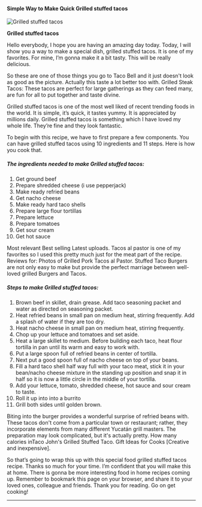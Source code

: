             

#### Simple Way to Make Quick Grilled stuffed tacos

![Grilled stuffed tacos](https://img-global.cpcdn.com/recipes/4881825762639872/751x532cq70/grilled-stuffed-tacos-recipe-main-photo.jpg)

**Grilled stuffed tacos**

Hello everybody, I hope you are having an amazing day today. Today, I will show you a way to make a special dish, grilled stuffed tacos. It is one of my favorites. For mine, I’m gonna make it a bit tasty. This will be really delicious.

So these are one of those things you go to Taco Bell and it just doesn't look as good as the picture. Actually this taste a lot better too with. Grilled Steak Tacos: These tacos are perfect for large gatherings as they can feed many, are fun for all to put together and taste divine.

Grilled stuffed tacos is one of the most well liked of recent trending foods in the world. It is simple, it’s quick, it tastes yummy. It is appreciated by millions daily. Grilled stuffed tacos is something which I have loved my whole life. They’re fine and they look fantastic.

To begin with this recipe, we have to first prepare a few components. You can have grilled stuffed tacos using 10 ingredients and 11 steps. Here is how you cook that.

##### The ingredients needed to make Grilled stuffed tacos:

1.  Get ground beef
2.  Prepare shredded cheese (i use pepperjack)
3.  Make ready refried beans
4.  Get nacho cheese
5.  Make ready hard taco shells
6.  Prepare large flour tortillas
7.  Prepare lettuce
8.  Prepare tomatoes
9.  Get sour cream
10.  Get hot sauce

Most relevant Best selling Latest uploads. Tacos al pastor is one of my favorites so I used this pretty much just for the meat part of the recipe. Reviews for: Photos of Grilled Pork Tacos al Pastor. Stuffed Taco Burgers are not only easy to make but provide the perfect marriage between well-loved grilled Burgers and Tacos.

##### Steps to make Grilled stuffed tacos:

1.  Brown beef in skillet, drain grease. Add taco seasoning packet and water as directed on seasoning packet.
2.  Heat refried beans in small pan on medium heat, stirring frequently. Add a splash of water if they are too dry.
3.  Heat nacho cheese in small pan on medium heat, stirring frequently.
4.  Chop up your lettuce and tomatoes and set aside.
5.  Heat a large skillet to medium. Before building each taco, heat flour tortilla in pan until its warm and easy to work with.
6.  Put a large spoon full of refried beans in center of tortilla.
7.  Next put a good spoon full of nacho cheese on top of your beans.
8.  Fill a hard taco shell half way full with your taco meat, stick it in your bean/nacho cheese mixture in the standing up position and snap it in half so it is now a little circle in the middle of your tortilla.
9.  Add your lettuce, tomato, shredded cheese, hot sauce and sour cream to taste.
10.  Roll it up into into a burrito
11.  Grill both sides until golden brown.

Biting into the burger provides a wonderful surprise of refried beans with. These tacos don't come from a particular town or restaurant; rather, they incorporate elements from many different Yucatán grill masters. The preparation may look complicated, but it's actually pretty. How many calories inTaco John's Grilled Stuffed Taco. Gift Ideas for Cooks \[Creative and inexpensive\].

So that’s going to wrap this up with this special food grilled stuffed tacos recipe. Thanks so much for your time. I’m confident that you will make this at home. There is gonna be more interesting food in home recipes coming up. Remember to bookmark this page on your browser, and share it to your loved ones, colleague and friends. Thank you for reading. Go on get cooking!

* * *